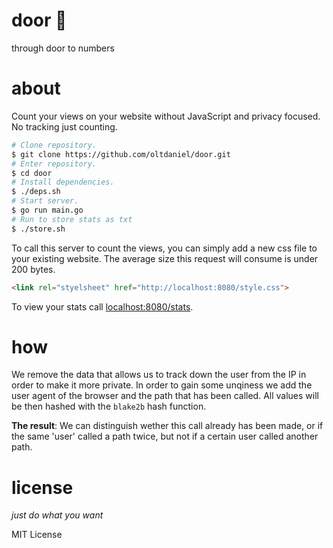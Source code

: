 # door :door:

through door to numbers

# about

Count your views on your website without JavaScript and privacy focused. No
tracking just counting.

```bash
# Clone repository.
$ git clone https://github.com/oltdaniel/door.git
# Enter repository.
$ cd door
# Install dependencies.
$ ./deps.sh
# Start server.
$ go run main.go
# Run to store stats as txt
$ ./store.sh
```

To call this server to count the views, you can simply add a new css file to
your existing website. The average size this request will consume is under 200
bytes.

```html
<link rel="styelsheet" href="http://localhost:8080/style.css">
```

To view your stats call [localhost:8080/stats](http://localhost:8080/stats).

# how

We remove the data that allows us to track down the user from the IP in order
to make it more private. In order to gain some unqiness we add the user agent
of the browser and the path that has been called. All values will be then hashed
with the <code>blake2b</code> hash function.

**The result**: We can distinguish wether this call already has been made, or
if the same 'user' called a path twice, but not if a certain user called another
path.

# license

_just do what you want_

MIT License
